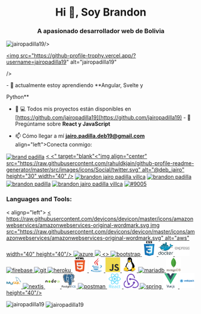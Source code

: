<h1 align="center">Hi 👋, Soy Brandon</h1>
<h3 align="center">A apasionado desarrollador web de Bolivia</h3>

<p align="left"> <img src="https://komarev.com/ghpvc/?username=jairopadilla19&label=Profile%20views&color=0e75b6&style=flat" alt="jairopadilla19"

/> </p><p align="left"> <a href="https://github.com/ryo-ma/github-profile-trophy"><img src="https://github-profile-trophy.vercel.app/?username=jairopadilla19" alt="jairopadilla19"

/></a> </p>- 🌱 actualmente estoy aprendiendo **Angular, Svelte y

Python**

- 👨 💻 Todos mis proyectos están disponibles en [https://github.com/jairopadilla19](https://github.com/jairopadilla19) - 💬 Pregúntame sobre **React y JavaScript**

- 📫 Cómo llegar a mí **jairo.padilla.deb19@gmail.com**
align="left">Conecta conmigo:</h3>
<p align="left">
<a href="https://dev.to/brand padilla" target="blank"><img align="center" src="https://cdn.jsdelivr.net/npm/simple-icons@3.0.1/icons/dev-dot-to.svg" alt="brand padilla" height="30" width="40" /></a>
<a href="https://twitter.com/@deb_jairo" target="blank">< <" target="blank"<"img align="center" src="https://raw.githubusercontent.com/rahuldkjain/github-profile-readme-generator/master/src/images/icons/Social/twitter.svg" alt="@deb_jairo" height="30" width="40" /></a>
<a href="https://linkedin.com/in/brandon jairo padilla villca" target="blank"><img align="center" src="https://raw.githubusercontent.com/rahuldkjain/github-profile-readme-generator/master/src/images/icons/Social/linked-in-alt.svg" alt="brandon jairo padilla villca" height="30" width="40" /></a
>
<a href="https://stackoverflow.com/users/brandon padilla" target="blank"><img align="center" src="https://raw.githubusercontent.com/rahuldkjain/github-profile-readme-generator/master/src/images/icons/Social/stack-overflow.svg" alt="brandon padilla" height="30" width="40" /></a>
<a href="https://fb.com/brandon padilla" target="blank"><img align="center" src="https://raw.githubusercontent.com/rahuldkjain/github-profile-readme-generator/master/src/images/icons/Social/facebook.svg" alt="brandon padilla" height="30" width="40" /></a>
<a href="https://www.hackerrank.com/brandon jairo padilla villca" target="blank"><img align="center" src="https://raw.githubusercontent.com/rahuldkjain/github-profile-readme-generator/master/src/images/icons/Social/hackerrank.svg" alt="brandon jairo padilla villca" height="30" width="40" /></a>
<a href="https://discord.gg/#9005" target="blank"><img align="center" src="https://raw.githubusercontent.com/rahuldkjain/github-profile-readme-generator/master/src/images/icons/Social/discord.svg" alt="#9005" height="30" width="40"
/></a>

</p><h3 align="left">Languages and Tools:</h3>
< alignp="left"> <a href="https://aws.amazon.com" target="_blank"> < https://raw.githubusercontent.com/devicons/devicon/master/icons/amazonwebservices/amazonwebservices-original-wordmark.svg img src="https://raw.githubusercontent.com/devicons/devicon/master/icons/amazonwebservices/amazonwebservices-original-wordmark.svg" alt="aws" width="40" height="40"/> </a><a href="https://azure.microsoft.com/en-in/" target="_blank"> <img src="https://www.vectorlogo.zone/logos/microsoft_azure/microsoft_azure-icon.svg" alt="azure" width="40" height="40"/> </a><a href="https://getbootstrap.com" target="_blank"> <img src="40"/> <><a href="https://getbootstrap.com" target="_blank"> <img src="><a "https://raw.githubusercontent.com/devicons/devicon/master/icons/bootstrap/bootstrap-plain-wordmark.svg" alt="bootstrap" width="40" height="40"/> </a><a href="https://www.w3schools.com/css/" target="_blank"> <img src="https://raw.githubusercontent.com/devicons/devicon/master/icons/css3/css3-original-wordmark.svg" alt="css3" width="40" height="40"/> </a><a href="https://www.docker.com/" target="_blank"> <img src="https://raw.githubusercontent.com/devicons/devicon/master/icons/docker/docker-original-wordmark.svg" alt="docker" width="40" height="40"/> </a><a href="https://expressjs.com" target="_blank"> <img src="https://raw.githubusercontent.com/devicons/devicon/master/icons/express/express-original-wordmark.svg" alt="express" width="40" height="40"/> </a> <a href="https://firebase.google.com/" target="_blank"> <img src="https://www.vectorlogo.zone/logos/firebase/firebase-icon.svg" alt="firebase" width="40" height="40"/> </a><a href="https://git-scm.com/" target="_blank"> <img src="https://www.vectorlogo.zone/logos/git-scm/git-scm-icon.svg" alt="git" width="40" height="40"/> </a><a href="https://heroku.com" target="_blank"> <img src="https://www.vectorlogo.zone/logos/heroku/heroku-icon.svg" alt="heroku" width="40" height="40"/> </a><a href="https://www.w3.org/html/" target="_blank"> <img src="https://raw.githubusercontent.com/devicons/devicon/master/icons/html5/html5-original-wordmark.svg" alt="html5" width="40" height="40"/> </a><a href="https://www.java.com" target="_blank"> <img src="https://raw.githubusercontent.com/devicons/devicon/master/icons/java/java-original.svg" alt="java" width="40" height="40"/> </a><a href="https://developer.mozilla.org/en-US/docs/Web/JavaScript" target="_blank"> <img src="https://raw.githubusercontent.com/devicons/devicon/master/icons/javascript/javascript-original.svg" alt="javascript" width="40" height="40"/> </a><a href="https://www.linux.org/" target="_blank"> <img src="https://raw.githubusercontent.com/devicons/devicon/master/icons/linux/linux-original.svg" alt="linux" width="40" height="40"/> </a> <a href="https://mariadb.org/" target="_blank"> <img src="https://www.vectorlogo.zone/logos/mariadb/mariadb-icon.svg" alt="mariadb" width="40" height="40"/> </a><a href="https://www.mongodb.com/" target="_blank"> <img src="https://raw.githubusercontent.com/devicons/devicon/master/icons/mongodb/mongodb-original-wordmark.svg" alt="mongodb" width="40" height="40"/> </a><a href="https://www.mysql.com/" target="_blank"> <img src="https://raw.githubusercontent.com/devicons/devicon/master/icons/mysql/mysql-original-wordmark.svg" alt="mysql" width="40" height="40"/> </a><a href="https://nextjs.org/" target="_blank"> <img src="https://cdn.worldvectorlogo.com/logos/nextjs-3.svg" alt="nextjs" width="40" height="40"/> </a><a href="https://nodejs.org" target="_blank"> <img src="https://raw.githubusercontent.com/devicons/devicon/master/icons/nodejs/nodejs-original-wordmark.svg" alt="nodejs" width="40" height="40"/> </a><a href="https://www.postgresql.org" target="_blank"> <img src="https://raw.githubusercontent.com/devicons/devicon/master/icons/postgresql/postgresql-original-wordmark.svg" alt="postgresql" width="40" height="40"/> </a><a href="https://postman.com" target="_blank"> <img src="https://www.vectorlogo.zone/logos/getpostman/getpostman-icon.svg" alt="postman" width="40" height="40"/> </a><a href="https://reactjs.org/" target="_blank"> <img src="https://raw.githubusercontent.com/devicons/devicon/master/icons/react/react-original-wordmark.svg" alt="react" width="40" height="40"/> </a><a href="https://redux.js.org" target="_blank"> <img src="https://raw.githubusercontent.com/devicons/devicon/master/icons/redux/redux-original.svg" alt="redux" width="40" height="40"/> </a><a href="https://spring.io/" target="_blank"> <img src ="https://www.vectorlogo.zone/logos/springio/springio-icon.svg" alt="spring" width="40" height="40"/> </a><a href="https://vuejs.org/" target="_blank"> <img src="https://raw.githubusercontent.com/devicons/devicon/master/icons/vuejs/vuejs-original-wordmark.svg" alt="vuejs" width="40" height="40"/> </a><a href="https://webpack.js.org" target="_blank "> <img src="https://raw.githubusercontent.com/devicons/devicon/d00d0969292a6569d45b06d3f350f463a0107b0d/icons/webpack/webpack-original-wordmark.svg" alt="webpack" width="40"

height="40"/> </a></p><p><img align="left" src="https://github-readme-stats.vercel.app/api/top-langs?username=jairopadilla19&show_icons=true&locale=en&layout=compact" alt="jairopadilla19" /></p>

<p>&nbsp;<img align="center" src="https://github-readme-stats.vercel.app/api?username=jairopadilla19&show_icons=true&locale=en" alt="jairopadilla19" /></p>
